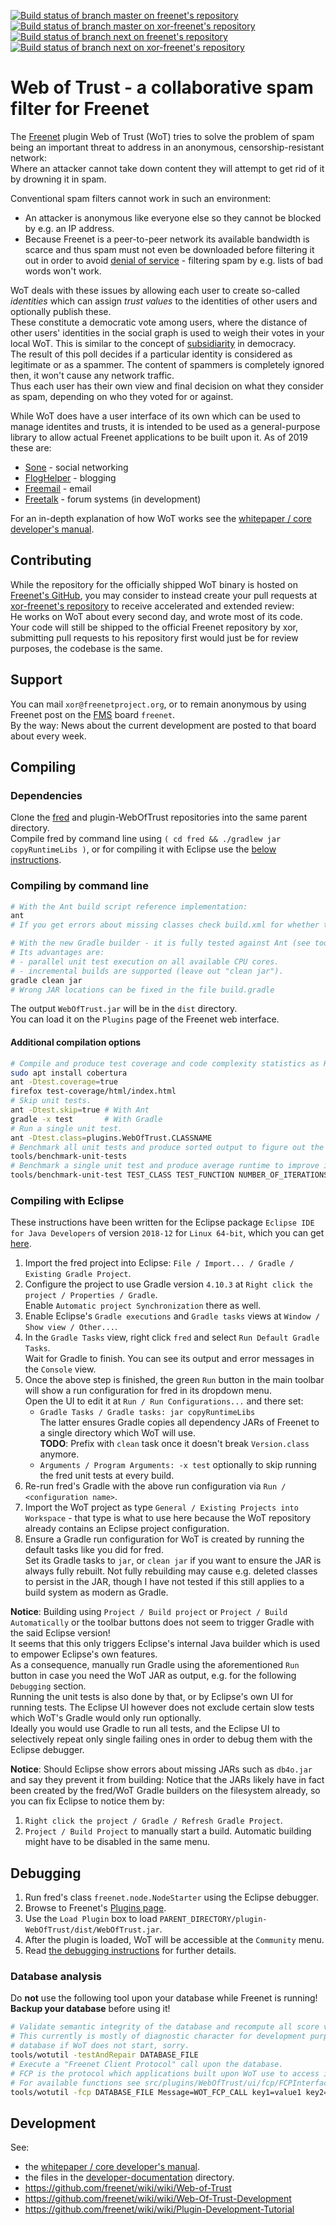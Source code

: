 [![Build status of branch master on freenet's repository](https://travis-ci.org/freenet/plugin-WebOfTrust.svg?branch=master "Build status of branch master on freenet's repository")](https://travis-ci.org/freenet/plugin-WebOfTrust/builds)
[![Build status of branch master on xor-freenet's repository](https://travis-ci.org/xor-freenet/plugin-WebOfTrust.svg?branch=master "Build status of branch master on xor-freenet's repository")](https://travis-ci.org/xor-freenet/plugin-WebOfTrust/builds)
[![Build status of branch next on freenet's repository](https://travis-ci.org/freenet/plugin-WebOfTrust.svg?branch=next "Build status of branch next on freenet's repository")](https://travis-ci.org/freenet/plugin-WebOfTrust/builds)
[![Build status of branch next on xor-freenet's repository](https://travis-ci.org/xor-freenet/plugin-WebOfTrust.svg?branch=next "Build status of branch next on xor-freenet's repository")](https://travis-ci.org/xor-freenet/plugin-WebOfTrust/builds)
# Web of Trust - a collaborative spam filter for Freenet

The [Freenet](https://freenetproject.org) plugin Web of Trust (WoT) tries to solve the problem of
spam being an important threat to address in an anonymous, censorship-resistant network:  
Where an attacker cannot take down content they will attempt to get rid of it by drowning it in
spam.

Conventional spam filters cannot work in such an environment:
- An attacker is anonymous like everyone else so they cannot be blocked by e.g. an IP address.
- Because Freenet is a peer-to-peer network its available bandwidth is scarce and thus spam must
  not even be downloaded before filtering it out in order to avoid
  [denial of service](https://en.wikipedia.org/wiki/Denial-of-service_attack) - filtering spam by
  e.g. lists of bad words won't work.

WoT deals with these issues by allowing each user to create so-called _identities_ which can assign
_trust values_ to the identities of other users and optionally publish these.  
These constitute a democratic vote among users, where the distance of other users' identities in the
social graph is used to weigh their votes in your local WoT. This is similar to the concept of
[subsidiarity](https://en.wikipedia.org/wiki/Subsidiarity) in democracy.  
The result of this poll decides if a particular identity is considered as legitimate or as a
spammer. The content of spammers is completely ignored then, it won't cause any network traffic.  
Thus each user has their own view and final decision on what they consider as spam, depending on
who they voted for or against.

While WoT does have a user interface of its own which can be used to manage identites and trusts,
it is intended to be used as a general-purpose library to allow actual Freenet applications to
be built upon it. As of 2019 these are:
- [Sone](https://github.com/Bombe/Sone) - social networking
- [FlogHelper](https://github.com/freenet/plugin-FlogHelper) - blogging
- [Freemail](https://github.com/freenet/plugin-Freemail) - email
- [Freetalk](https://github.com/freenet/plugin-Freetalk) - forum systems (in development)

For an in-depth explanation of how WoT works see the [whitepaper / core developer's manual](developer-documentation/core-developers-manual/OadSFfF-version1.2-non-print-edition.pdf).

## Contributing

While the repository for the officially shipped WoT binary is hosted on
[Freenet's GitHub](https://github.com/freenet/plugin-WebOfTrust), you may consider to instead create
your pull requests at [xor-freenet's repository](https://github.com/xor-freenet/plugin-WebOfTrust)
to receive accelerated and extended review:  
He works on WoT about every second day, and wrote most of its code.  
Your code will still be shipped to the official Freenet repository by xor, submitting pull requests
to his repository first would just be for review purposes, the codebase is the same.

## Support

You can mail `xor@freenetproject.org`, or to remain anonymous by using Freenet post on the
[FMS](https://github.com/freenet/wiki/wiki/FMS) board `freenet`.  
By the way: News about the current development are posted to that board about every week.

## Compiling

### Dependencies

Clone the [fred](https://github.com/freenet/fred) and plugin-WebOfTrust repositories into the same
parent directory.  
Compile fred by command line using `( cd fred && ./gradlew jar copyRuntimeLibs )`, or for
compiling it with Eclipse use the [below instructions](#compiling-with-eclipse).

### Compiling by command line

```bash
# With the Ant build script reference implementation:
ant
# If you get errors about missing classes check build.xml for whether the JAR locations are correct.

# With the new Gradle builder - it is fully tested against Ant (see tools/) but lacks some features.
# Its advantages are:
# - parallel unit test execution on all available CPU cores.
# - incremental builds are supported (leave out "clean jar").
gradle clean jar
# Wrong JAR locations can be fixed in the file build.gradle
```

The output `WebOfTrust.jar` will be in the `dist` directory.  
You can load it on the `Plugins` page of the Freenet web interface.  

#### Additional compilation options

```bash
# Compile and produce test coverage and code complexity statistics as HTML.
sudo apt install cobertura
ant -Dtest.coverage=true
firefox test-coverage/html/index.html
# Skip unit tests.
ant -Dtest.skip=true # With Ant
gradle -x test       # With Gradle
# Run a single unit test.
ant -Dtest.class=plugins.WebOfTrust.CLASSNAME
# Benchmark all unit tests and produce sorted output to figure out the slowest ones
tools/benchmark-unit-tests
# Benchmark a single unit test and produce average runtime to improve it
tools/benchmark-unit-test TEST_CLASS TEST_FUNCTION NUMBER_OF_ITERATIONS
```

### Compiling with Eclipse

These instructions have been written for the Eclipse package `Eclipse IDE for Java Developers` of
version `2018-12` for `Linux 64-bit`, which you can get
[here](https://www.eclipse.org/downloads/packages/release/2018-12/r).

1. Import the fred project into Eclipse: `File / Import... / Gradle / Existing Gradle Project`.
2. Configure the project to use Gradle version `4.10.3` at
   `Right click the project / Properties / Gradle`.  
   Enable `Automatic project Synchronization` there as well.
3. Enable Eclipse's `Gradle executions` and `Gradle tasks` views at `Window / Show view / Other...`.
4. In the `Gradle Tasks` view, right click `fred` and select `Run Default Gradle Tasks`.  
   Wait for Gradle to finish. You can see its output and error messages in the `Console` view.
5. Once the above step is finished, the green `Run` button in the main toolbar will show a run
   configuration for fred in its dropdown menu.  
   Open the UI to edit it at `Run / Run Configurations...` and there set:  
   * `Gradle Tasks / Gradle tasks: jar copyRuntimeLibs`  
      The latter ensures Gradle copies all dependency JARs of Freenet to a single directory which
      WoT will use.  
     **TODO**: Prefix with `clean` task once it doesn't break `Version.class` anymore.
   * `Arguments / Program Arguments: -x test` optionally to skip running the fred unit tests at
      every build.
6. Re-run fred's Gradle with the above run configuration via `Run / <configuration name>`.
7. Import the WoT project as type `General / Existing Projects into Workspace` - that type is what
   to use here because the WoT repository already contains an Eclipse project configuration.
8. Ensure a Gradle run configuration for WoT is created by running the default tasks like you did
   for fred.  
   Set its Gradle tasks to `jar`, or `clean jar` if you want to ensure the JAR is always fully
   rebuilt. Not fully rebuilding may cause e.g. deleted classes to persist in the JAR, though
   I have not tested if this still applies to a build system as modern as Gradle.

**Notice**: Building using `Project / Build project` or `Project / Build Automatically` or the
toolbar buttons does not seem to trigger Gradle with the said Eclipse version!  
It seems that this only triggers Eclipse's internal Java builder which is used to empower Eclipse's
own features.  
As a consequence, manually run Gradle using the aforementioned `Run` button in case you need the
WoT JAR as output, e.g. for the following `Debugging` section.  
Running the unit tests is also done by that, or by Eclipse's own UI for running tests. The Eclipse
UI however does not exclude certain slow tests which WoT's Gradle would only run optionally.  
Ideally you would use Gradle to run all tests, and the Eclipse UI to selectively repeat only single
failing ones in order to debug them with the Eclipse debugger.

**Notice**: Should Eclipse show errors about missing JARs such as `db4o.jar` and say they prevent it
from building: Notice that the JARs likely have in fact been created by the fred/WoT Gradle
builders on the filesystem already, so you can fix Eclipse to notice them by:
1. `Right click the project / Gradle / Refresh Gradle Project`.
2. `Project / Build Project` to manually start a build. Automatic building might have to be disabled
   in the same menu.

## Debugging

1. Run fred's class `freenet.node.NodeStarter` using the Eclipse debugger.
2. Browse to Freenet's [Plugins page](http://127.0.0.1:8888/plugins/).
3. Use the `Load Plugin` box to load `PARENT_DIRECTORY/plugin-WebOfTrust/dist/WebOfTrust.jar`.
4. After the plugin is loaded, WoT will be accessible at the `Community` menu.
5. Read [the debugging instructions](developer-documentation/Debugging.txt) for further details.

### Database analysis

Do **not** use the following tool upon your database while Freenet is running!  
**Backup your database** before using it!

```bash
# Validate semantic integrity of the database and recompute all score values (= "computed trust" in the UI).
# This currently is mostly of diagnostic character for development purposes, it is unlikely to fix your
# database if WoT does not start, sorry.
tools/wotutil -testAndRepair DATABASE_FILE
# Execute a "Freenet Client Protocol" call upon the database.
# FCP is the protocol which applications built upon WoT use to access its API.
# For available functions see src/plugins/WebOfTrust/ui/fcp/FCPInterface.java
tools/wotutil -fcp DATABASE_FILE Message=WOT_FCP_CALL key1=value1 key2=value2 ...
```

## Development

See:
- the [whitepaper / core developer's manual](developer-documentation/core-developers-manual/OadSFfF-version1.2-non-print-edition.pdf).
- the files in the [developer-documentation](developer-documentation) directory.
- https://github.com/freenet/wiki/wiki/Web-of-Trust
- https://github.com/freenet/wiki/wiki/Web-Of-Trust-Development
- https://github.com/freenet/wiki/wiki/Plugin-Development-Tutorial
